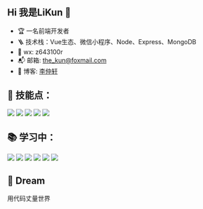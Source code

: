 ## Hi 我是LiKun 👋
- 🏆 一名前端开发者
- 🪜 技术栈：Vue生态、微信小程序、Node、Express、MongoDB
- 💬 wx: z643100r
- 📬 邮箱: the_kun@foxmail.com
- 📖 博客: <a href="https://juejin.cn/user/3526889034783400/posts" target="_blank">李仲轩</a>

## 🧰 技能点：
<code><img src="https://img.shields.io/badge/vue-%2335495e.svg?style=for-the-badge&logo=vuedotjs&logoColor=%234FC08D"/></code>
<code><img src="https://img.shields.io/badge/小程序-grey?style=for-the-badge&logo=minio"/></code>
<code><img src="https://img.shields.io/badge/node.js-6DA55F?style=for-the-badge&logo=node.js&logoColor=white"/></code>
<code><img src="https://img.shields.io/badge/express-grey?style=for-the-badge&logo=express"/></code>
<code><img src="https://img.shields.io/badge/mongodb-yellowgreen?style=for-the-badge&logo=mongodb"/></code>

## 📚 学习中：
<code><img src="https://img.shields.io/badge/react-%2320232a.svg?style=for-the-badge&logo=react&logoColor=%2361DAFB"/></code>
<code><img src="https://img.shields.io/badge/algorithm-slateblue?style=for-the-badge&logo=thealgorithms"/></code>
<code><img src="https://img.shields.io/badge/webpack-blue?style=for-the-badge&logo=webpack"/></code>
<code><img src="https://img.shields.io/badge/koa-slategrey?style=for-the-badge&logo=koa"/></code>
<code><img src="https://img.shields.io/badge/typescript-%23007ACC.svg?style=for-the-badge&logo=typescript&logoColor=white"/></code>
<code><img src="https://img.shields.io/badge/English-yellow?style=for-the-badge"/></code>

## 📍 Dream
用代码丈量世界
